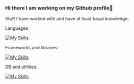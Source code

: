### Hi there I am working on my Github profile👋
Stuff I have worked with and have at least basal knowledge:

Languages:

[![My Skills](https://skillicons.dev/icons?i=java,javascript,python,r,bash,regex,latex&theme=light)]()

Frameworks and libraries:

[![My Skills](https://skillicons.dev/icons?i=react,nextjs,spring,django,sklearn,tailwind&theme=light)]()

DB and utilities:

[![My Skills](https://skillicons.dev/icons?i=nodejs,docker,mongodb,sqlite,mysql,postgres&theme=light)]()

<!--
**joe-nas/joe-nas** is a ✨ _special_ ✨ repository because its `README.md` (this file) appears on your GitHub profile.

Here are some ideas to get you started:

- 🔭 I’m currently working on ...
- 🌱 I’m currently learning ...
- 👯 I’m looking to collaborate on ...
- 🤔 I’m looking for help with ...
- 💬 Ask me about ...
- 📫 How to reach me: ...
- 😄 Pronouns: ...
- ⚡ Fun fact: ...
-->
